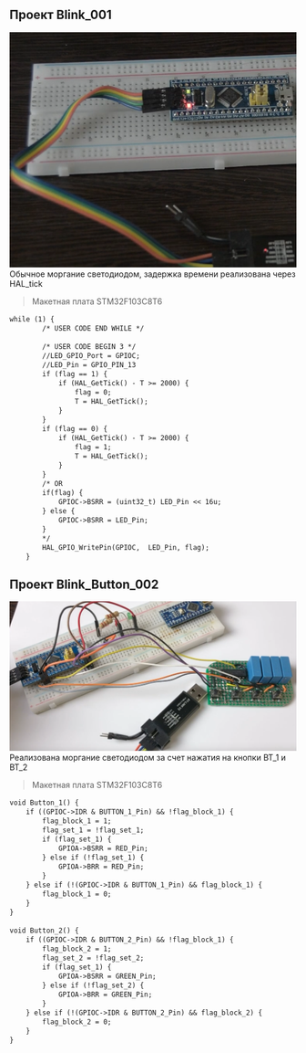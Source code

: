 ## Проект Blink_001
![alt text](./Screenshots/image.png)
Обычное моргание светодиодом, задержка времени реализована через HAL_tick
> Макетная плата STM32F103C8T6
```
while (1) {
		/* USER CODE END WHILE */

		/* USER CODE BEGIN 3 */
		//LED_GPIO_Port = GPIOC;
		//LED_Pin = GPIO_PIN_13
		if (flag == 1) {
			if (HAL_GetTick() - T >= 2000) {
				flag = 0;
				T = HAL_GetTick();
			}
		}
		if (flag == 0) {
			if (HAL_GetTick() - T >= 2000) {
				flag = 1;
				T = HAL_GetTick();
			}
		}
		/* OR
		if(flag) {
			GPIOC->BSRR = (uint32_t) LED_Pin << 16u;
		} else {
			GPIOC->BSRR = LED_Pin;
		}
		*/
		HAL_GPIO_WritePin(GPIOC,  LED_Pin, flag);
	}
```


## Проект Blink_Button_002
![alt text](./Screenshots/image2.png)
Реализована моргание светодиодом за счет нажатия на кнопки BT_1 и BT_2
> Макетная плата STM32F103C8T6

```
void Button_1() {
	if ((GPIOC->IDR & BUTTON_1_Pin) && !flag_block_1) {
		flag_block_1 = 1;
		flag_set_1 = !flag_set_1;
		if (flag_set_1) {
			GPIOA->BSRR = RED_Pin;
		} else if (!flag_set_1) {
			GPIOA->BRR = RED_Pin;
		}
	} else if (!(GPIOC->IDR & BUTTON_1_Pin) && flag_block_1) {
		flag_block_1 = 0;
	}
}

void Button_2() {
	if ((GPIOC->IDR & BUTTON_2_Pin) && !flag_block_1) {
		flag_block_2 = 1;
		flag_set_2 = !flag_set_2;
		if (flag_set_1) {
			GPIOA->BSRR = GREEN_Pin;
		} else if (!flag_set_2) {
			GPIOA->BRR = GREEN_Pin;
		}
	} else if (!(GPIOC->IDR & BUTTON_2_Pin) && flag_block_2) {
		flag_block_2 = 0;
	}
}
```